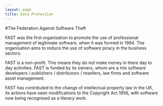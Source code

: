 ```yaml
---
layout: page
title: Data Protection
---
```


#The Federation Against Software Theft


FAST was the first organisation to promote the use of professional management of legitimate software, when it was formed in 1984. The organisation aims to reduce the use of software piracy in the business sectors. 

FAST is a non-profit. This means they do not make money in there day to day activities. FAST is funded by its owners, whom are a mix software developers / publishers / distributors / resellers, law firms and software asset management. 

FAST has contributed to the change of intellectual property law in the UK, its actions have seen modifications to the Copyright Act 1956, with software now being recognised as a literary work. 
